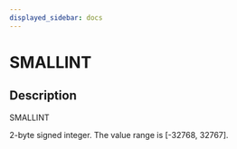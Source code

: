 ```yaml
---
displayed_sidebar: docs
---
```


# SMALLINT

## Description

SMALLINT

2-byte signed integer. The value range is [-32768, 32767].

